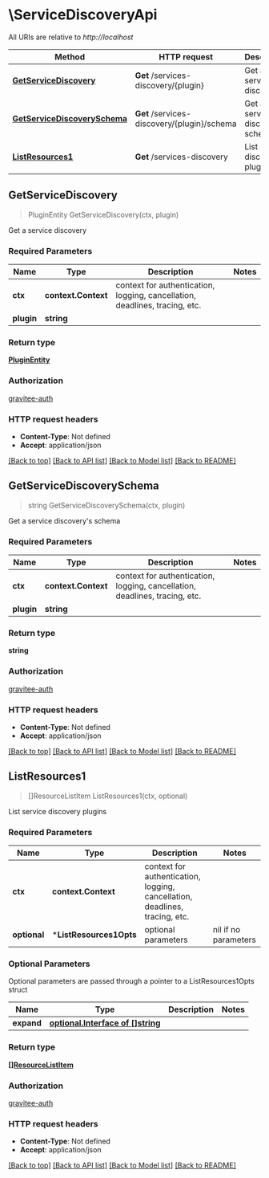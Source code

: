 # \ServiceDiscoveryApi

All URIs are relative to *http://localhost*

Method | HTTP request | Description
------------- | ------------- | -------------
[**GetServiceDiscovery**](ServiceDiscoveryApi.md#GetServiceDiscovery) | **Get** /services-discovery/{plugin} | Get a service discovery
[**GetServiceDiscoverySchema**](ServiceDiscoveryApi.md#GetServiceDiscoverySchema) | **Get** /services-discovery/{plugin}/schema | Get a service discovery&#39;s schema
[**ListResources1**](ServiceDiscoveryApi.md#ListResources1) | **Get** /services-discovery | List service discovery plugins



## GetServiceDiscovery

> PluginEntity GetServiceDiscovery(ctx, plugin)

Get a service discovery

### Required Parameters


Name | Type | Description  | Notes
------------- | ------------- | ------------- | -------------
**ctx** | **context.Context** | context for authentication, logging, cancellation, deadlines, tracing, etc.
**plugin** | **string**|  | 

### Return type

[**PluginEntity**](PluginEntity.md)

### Authorization

[gravitee-auth](../README.md#gravitee-auth)

### HTTP request headers

- **Content-Type**: Not defined
- **Accept**: application/json

[[Back to top]](#) [[Back to API list]](../README.md#documentation-for-api-endpoints)
[[Back to Model list]](../README.md#documentation-for-models)
[[Back to README]](../README.md)


## GetServiceDiscoverySchema

> string GetServiceDiscoverySchema(ctx, plugin)

Get a service discovery's schema

### Required Parameters


Name | Type | Description  | Notes
------------- | ------------- | ------------- | -------------
**ctx** | **context.Context** | context for authentication, logging, cancellation, deadlines, tracing, etc.
**plugin** | **string**|  | 

### Return type

**string**

### Authorization

[gravitee-auth](../README.md#gravitee-auth)

### HTTP request headers

- **Content-Type**: Not defined
- **Accept**: application/json

[[Back to top]](#) [[Back to API list]](../README.md#documentation-for-api-endpoints)
[[Back to Model list]](../README.md#documentation-for-models)
[[Back to README]](../README.md)


## ListResources1

> []ResourceListItem ListResources1(ctx, optional)

List service discovery plugins

### Required Parameters


Name | Type | Description  | Notes
------------- | ------------- | ------------- | -------------
**ctx** | **context.Context** | context for authentication, logging, cancellation, deadlines, tracing, etc.
 **optional** | ***ListResources1Opts** | optional parameters | nil if no parameters

### Optional Parameters

Optional parameters are passed through a pointer to a ListResources1Opts struct


Name | Type | Description  | Notes
------------- | ------------- | ------------- | -------------
 **expand** | [**optional.Interface of []string**](string.md)|  | 

### Return type

[**[]ResourceListItem**](ResourceListItem.md)

### Authorization

[gravitee-auth](../README.md#gravitee-auth)

### HTTP request headers

- **Content-Type**: Not defined
- **Accept**: application/json

[[Back to top]](#) [[Back to API list]](../README.md#documentation-for-api-endpoints)
[[Back to Model list]](../README.md#documentation-for-models)
[[Back to README]](../README.md)

